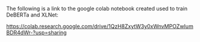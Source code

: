 The following is a link to the google colab notebook created used to train DeBERTa and XLNet:

https://colab.research.google.com/drive/1QzH8ZxytW3y0xWnvMPOZwIumBDR4dWr-?usp=sharing
